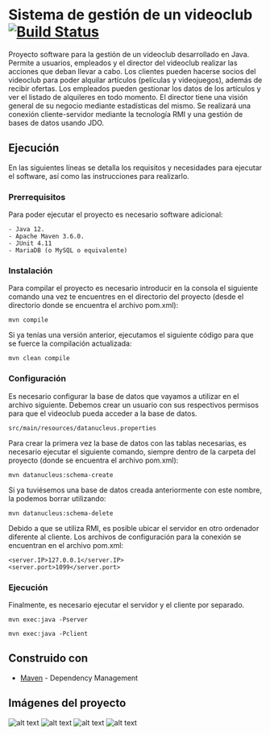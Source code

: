 # Sistema de gestión de un videoclub [![Build Status](https://travis-ci.com/BSPQ18-19/BSPQ19-S1.svg?branch=master)](https://travis-ci.com/BSPQ18-19/BSPQ19-S1)

Proyecto software para la gestión de un videoclub desarrollado en Java.
Permite a usuarios, empleados y el director del videoclub realizar las acciones que deban llevar a cabo.
Los clientes pueden hacerse socios del videoclub para poder alquilar artículos (películas y videojuegos), además de recibir ofertas.
Los empleados pueden gestionar los datos de los artículos y ver el listado de alquileres en todo momento.
El director tiene una visión general de su negocio mediante estadísticas del mismo.
Se realizará una conexión cliente-servidor mediante la tecnología RMI y una gestión de bases de datos usando JDO.

## Ejecución
En las siguientes líneas se detalla los requisitos y necesidades para ejecutar el software, así como las instrucciones para realizarlo.

### Prerrequisitos
Para poder ejecutar el proyecto es necesario software adicional:

```
- Java 12.
- Apache Maven 3.6.0.
- JUnit 4.11
- MariaDB (o MySQL o equivalente)
```

### Instalación
Para compilar el proyecto es necesario introducir en la consola el siguiente comando una vez te encuentres en el directorio del proyecto (desde el directorio donde se encuentra el archivo pom.xml):

```
mvn compile
```

Si ya tenías una versión anterior, ejecutamos el siguiente código para que se fuerce la compilación actualizada:
```
mvn clean compile
```

### Configuración
Es necesario configurar la base de datos que vayamos a utilizar en el archivo siguiente. Debemos crear un usuario con sus respectivos permisos para que el videoclub pueda acceder a la base de datos.

```
src/main/resources/datanucleus.properties
```

Para crear la primera vez la base de datos con las tablas necesarias, es necesario ejecutar el siguiente comando, siempre dentro de la carpeta del proyecto (donde se encuentra el archivo pom.xml):


```
mvn datanucleus:schema-create
```

Si ya tuviésemos una base de datos creada anteriormente con este nombre, la podemos borrar utilizando:

```
mvn datanucleus:schema-delete
```

Debido a que se utiliza RMI, es posible ubicar el servidor en otro ordenador diferente al cliente. Los archivos de configuración para la conexión se encuentran en el archivo pom.xml:

```
<server.IP>127.0.0.1</server.IP>
<server.port>1099</server.port>
```

### Ejecución
Finalmente, es necesario ejecutar el servidor y el cliente por separado.

```
mvn exec:java -Pserver
```

```
mvn exec:java -Pclient
```


## Construido con
* [Maven](https://maven.apache.org/) - Dependency Management


## Imágenes del proyecto
![alt text](https://i.imgur.com/kqREzOB.jpg)
![alt text](https://i.imgur.com/T7bYxUb.jpg)
![alt text](https://i.imgur.com/1cY3K4J.jpg)
![alt text](https://i.imgur.com/SoAWeFb.jpg)

